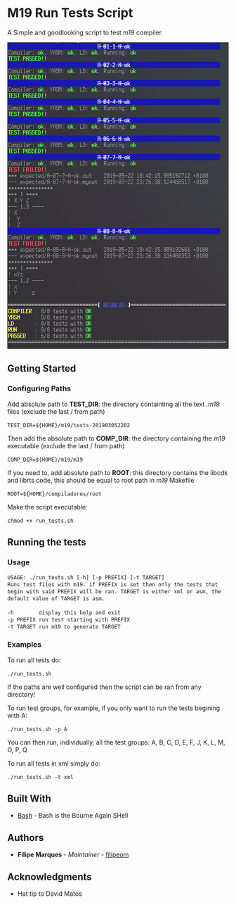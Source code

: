 # M19 Run Tests Script

A Simple and goodlooking script to test m19 compiler.

<p align="center">
  <img width="593px" height="697px" src="https://raw.githubusercontent.com/filipeom/m19-runtests/master/images/runscript.png">
</p>

## Getting Started

### Configuring Paths

Add absolute path to **TEST_DIR**: the directory containting all the text *.m19* files (exclude the last / from path)

```
TEST_DIR=${HOME}/m19/tests-201903052202
```

Then add the absolute path to **COMP_DIR**: the directory containing the *m19* executable (exclude the last / from path)

```
COMP_DIR=${HOME}/m19/m19
```

If you need to, add absolute path to **ROOT**: this directory contains the libcdk and librts code, this should be equal to root path in *m19* Makefile

```
ROOT=${HOME}/compiladores/root
```

Make the script executable:

```
chmod +x run_tests.sh
```

## Running the tests

### Usage

```
USAGE: ./run_tests.sh [-h] [-p PREFIX] [-t TARGET]
Runs test files with m19. if PREFIX is set then only the tests that
begin with said PREFIX will be ran. TARGET is either xml or asm, the
default value of TARGET is asm.

-h        display this help and exit
-p PREFIX run test starting with PREFIX
-t TARGET run m19 to generate TARGET

```

### Examples

To run all tests do:

```
./run_tests.sh
```

If the paths are well configured then the script can be ran from any directory!

To run test groups, for example, if you only want to run the tests begining with A:

```
./run_tests.sh -p A
```

You can then run, individually, all the test groups: A, B, C, D, E, F, J, K, L, M, O, P, Q

To run all tests in xml simply do:

```
./run_tests.sh -t xml
```

## Built With

* [Bash](https://www.gnu.org/software/bash/) - Bash is the Bourne Again SHell

## Authors

* **Filipe Marques** - *Maintainer* - [filipeom](https://github.com/filipeom)

## Acknowledgments

* Hat tip to David Matos
